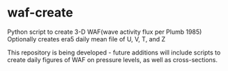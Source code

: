 # waf-create
 Python script to create 3-D WAF(wave activity flux per Plumb 1985)
 Optionally creates era5 daily mean file of U, V, T, and Z
 
 This repository is being developed - future additions will include scripts to create daily figures of WAF on pressure levels, as well as cross-sections.
 
 
